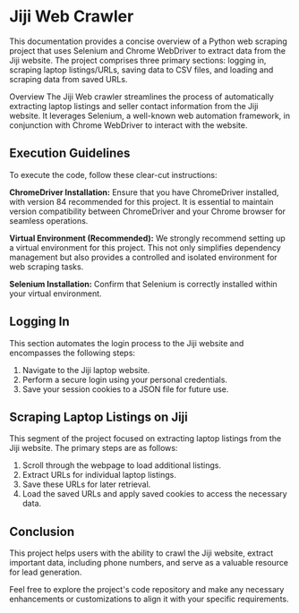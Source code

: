 # Jiji Web Crawler
This documentation provides a concise overview of a Python web scraping project that uses Selenium and Chrome WebDriver to extract data from the Jiji website. The project comprises three primary sections: logging in, scraping laptop listings/URLs, saving data to CSV files, and loading and scraping data from saved URLs.

Overview
The Jiji Web crawler streamlines the process of automatically extracting laptop listings and seller contact information from the Jiji website. It leverages Selenium, a well-known web automation framework, in conjunction with Chrome WebDriver to interact with the website.

## Execution Guidelines
To execute the code, follow these clear-cut instructions:

**ChromeDriver Installation:** Ensure that you have ChromeDriver installed, with version 84 recommended for this project. It is essential to maintain version compatibility between ChromeDriver and your Chrome browser for seamless operations.

**Virtual Environment (Recommended):** We strongly recommend setting up a virtual environment for this project. This not only simplifies dependency management but also provides a controlled and isolated environment for web scraping tasks.

**Selenium Installation:** Confirm that Selenium is correctly installed within your virtual environment.

## Logging In
This section automates the login process to the Jiji website and encompasses the following steps:

1. Navigate to the Jiji laptop website.
2. Perform a secure login using your personal credentials.
3. Save your session cookies to a JSON file for future use.
   
## Scraping Laptop Listings on Jiji

This segment of the project focused on extracting laptop listings from the Jiji website. The primary steps are as follows:

1. Scroll through the webpage to load additional listings.
2. Extract URLs for individual laptop listings.
3. Save these URLs for later retrieval.
4. Load the saved URLs and apply saved cookies to access the necessary data.

## Conclusion
This project helps users with the ability to crawl the Jiji website, extract important data, including phone numbers, and serve as a valuable resource for lead generation.

Feel free to explore the project's code repository and make any necessary enhancements or customizations to align it with your specific requirements.
